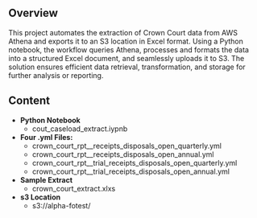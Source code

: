 ## Overview 
This project automates the extraction of Crown Court data from AWS Athena and exports it to an S3 location in Excel format. Using a Python notebook, the workflow queries Athena, processes and formats the data into a structured Excel document, and seamlessly uploads it to S3. The solution ensures efficient data retrieval, transformation, and storage for further analysis or reporting.

## Content 
- **Python Notebook**
   - cout_caseload_extract.iypnb
- **Four .yml Files:** 
   - crown_court_rpt__receipts_disposals_open_quarterly.yml
   - crown_court_rpt__receipts_disposals_open_annual.yml
   - crown_court_rpt__trial_receipts_disposals_open_quarterly.yml
   - crown_court_rpt__trial_receipts_disposals_open_annual.yml
- **Sample Extract**
   -  crown_court_extract.xlxs
- **s3 Location**
   -  s3://alpha-fotest/
